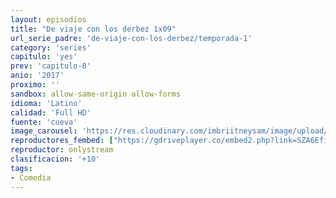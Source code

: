 ```yaml
---
layout: episodios
title: "De viaje con los derbez 1x09"
url_serie_padre: 'de-viaje-con-los-derbez/temporada-1'
category: 'series'
capitulo: 'yes'
prev: 'capitulo-8'
anio: '2017'
proximo: ''
sandbox: allow-same-origin allow-forms
idioma: 'Latino'
calidad: 'Full HD'
fuente: 'cueva'
image_carousel: 'https://res.cloudinary.com/imbriitneysam/image/upload/v1546638640/casa-papel-1-poster-min.jpg'
reproductores_fembed: ["https://gdriveplayer.co/embed2.php?link=SZA6EfidN8Uy3tcAt2dXPALmAz8xVQpKRhN54aT12Z9iUBicqk0aucX5IwnLMA%252F2IUUo8rTe78M5bK%252F2xaXrd5rCc8iqAEagVylOh915xk1c5thyu9Hrwh4H6V891pi1x1xYzF9agZTs%252F1Zo36cMANCzwPF5R%252B%252Bzgh1ROB6qRwwdqH8vhGeYoozrBK7tTNSJk%253D","Latino","https://feurl.com/v/x4jzqs53-2req20","Latino","https://feurl.com/v/3848nam6nkppqgp","Latino","https://mstream.website/gleiue82t0wi","Latino"]
reproductor: onlystream
clasificacion: '+10'
tags:
- Comedia
---
```












